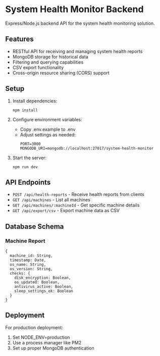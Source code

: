 # System Health Monitor Backend

Express/Node.js backend API for the system health monitoring solution.

## Features

- RESTful API for receiving and managing system health reports
- MongoDB storage for historical data
- Filtering and querying capabilities
- CSV export functionality
- Cross-origin resource sharing (CORS) support

## Setup

1. Install dependencies:
   ```
   npm install
   ```

2. Configure environment variables:
   - Copy .env.example to .env
   - Adjust settings as needed:
     ```
     PORT=3000
     MONGODB_URI=mongodb://localhost:27017/system-health-monitor
     ```

3. Start the server:
   ```
   npm run dev
   ```

## API Endpoints

- `POST /api/health-reports` - Receive health reports from clients
- `GET /api/machines` - List all machines
- `GET /api/machines/:machineId` - Get specific machine details
- `GET /api/export/csv` - Export machine data as CSV

## Database Schema

### Machine Report
```
{
  machine_id: String,
  timestamp: Date,
  os_name: String,
  os_version: String,
  checks: {
    disk_encryption: Boolean,
    os_updated: Boolean,
    antivirus_active: Boolean,
    sleep_settings_ok: Boolean
  }
}
```

## Deployment

For production deployment:
1. Set NODE_ENV=production
2. Use a process manager like PM2
3. Set up proper MongoDB authentication
